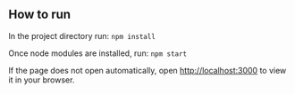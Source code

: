 ## How to run

In the project directory run: `npm install`

Once node modules are installed, run: `npm start`

If the page does not open automatically, open [http://localhost:3000](http://localhost:3000) to view it in your browser.

